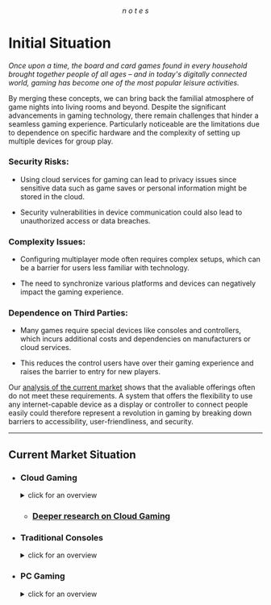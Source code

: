 ###### <p align=center> n o t e s </p>


# Initial Situation
*Once upon a time, the board and card games found in every household brought together people of all ages – and in today's digitally connected world, gaming has become one of the most popular leisure activities.*  

By merging these concepts, we can bring back the familial atmosphere of game nights into living rooms and beyond.
Despite the significant advancements in gaming technology, there remain challenges that hinder a seamless gaming experience. Particularly noticeable are the limitations due to dependence on specific hardware and the complexity of setting up multiple devices for group play.

### Security Risks:
  - Using cloud services for gaming can lead to privacy issues since sensitive data such as game saves or personal information might be stored in the cloud.

  - Security vulnerabilities in device communication could also lead to unauthorized access or data breaches.

### Complexity Issues:
  - Configuring multiplayer mode often requires complex setups, which can be a barrier for users less familiar with technology.

  - The need to synchronize various platforms and devices can negatively impact the gaming experience.

### Dependence on Third Parties:
  - Many games require special devices like consoles and controllers, which incurs additional costs and dependencies on manufacturers or cloud services.

  - This reduces the control users have over their gaming experience and raises the barrier to entry for new players.

Our [analysis of the current market](https://github.com/IxI-Enki/project-connect/tree/master/.development/jan#current-market-situation) shows that the avaliable offerings often do not meet these requirements.
A system that offers the flexibility to use any internet-capable device as a display or controller to connect people easily could therefore represent a revolution in gaming by breaking down barriers to accessibility, user-friendliness, and security.

---

## Current Market Situation

- ### Cloud Gaming

  <details>
      <summary> click for an overview </summary>

  | **Aspect**                     | **Details**                                                                 |
  |--------------------------------|----------------------------------------------------------------------------|
  | **Market Size (2024)**         | Estimated at $863.5 million <sub>([FactMR](https://www.factmr.com))</sub>             |
  | **Projected Market Size (2032)**| Expected to reach $143.4 billion by 2032, growing at a CAGR of 46.9% <sub>([Scoop.market.us](https://scoop.market.us), [Market.us](https://market.us))</sub> |
  | **Key Users**                  | Casual players, smartphone users, those without high-performance hardware <sub>([Verified Market Research](https://www.verifiedmarketresearch.com))</sub> |
  | **Leading Companies**           | Utomik BV, Nvidia Corporation, Google Stadia (Alphabet Inc), Ubitus Inc., Microsoft (Xbox Cloud Gaming) <sub>([Roots Analysis](https://www.rootsanalysis.com), [SkyQuest Technology](https://www.skyquestt.com))</sub> |
  | **Devices**                     | Smartphones, tablets, gaming consoles, PCs, smart TVs, head-mounted displays <sub>([Statista Market Forecast](https://www.statista.com))</sub> |
  | **Revenue Streams**             | Subscription models, partnerships with telecom operators, game publishers <sub>([Verified Market Research](https://www.verifiedmarketresearch.com))</sub> |
  | **Challenges**                  | Network latency, need for heavy infrastructure, not universally accessible internet speeds <sub>([Expert Market Research](https://www.expertmarketresearch.com))</sub> |
  | **Trends**                     | Increasing use of 5G, expansion into mobile gaming, integration with metaverse <sub>([Scoop.market.us](https://scoop.market.us))</sub> |

  </details>

    - ### [Deeper research on Cloud Gaming](https://github.com/IxI-Enki/project-connect/blob/master/market-analysis.md)

- ### Traditional Consoles

  <details>
      <summary> click for an overview </summary>

  | **Aspect**                     | **Details**                                                                 |
  |--------------------------------|----------------------------------------------------------------------------|
  | **Market Size (2023)**         | Digital console gaming market sales at $32.1 billion <sub>([Newzoo's Global Games Market Report](https://newzoo.com))</sub> |
  | **Projected Market Size (2032)**| Expected to grow from \$11.3 billion in 2022 to $44.1 billion by 2032, at a CAGR of 15% <sub>([Statista](https://www.statista.com))</sub> |
  | **Key Users**                  | Hardcore gamers, those preferring physical interaction with gaming <sub>([Gaming Industry Insights](https://www.gamingindustryinsights.com))</sub> |
  | **Leading Companies**           | Sony Interactive Entertainment (PlayStation), Microsoft (Xbox), Nintendo <sub>([VentureBeat](https://venturebeat.com))</sub> |
  | **Devices**                     | PlayStation, Xbox, Nintendo Switch <sub>([IGN](https://www.ign.com))</sub>             |
  | **Revenue Streams**             | Game sales, console sales, subscription services, in-game purchases <sub>([Gamasutra](https://www.gamasutra.com))</sub> |
  | **Challenges**                  | High cost of entry, need for periodic hardware upgrades, physical space requirements <sub>([Kotaku](https://kotaku.com))</sub> |
  | **Trends**                     | Enhanced graphics capabilities, cross-platform play, subscription services expansion <sub>([Polygon](https://www.polygon.com))</sub> |

  </details>

- ### PC Gaming

  <details>
      <summary> click for an overview </summary>

  | **Aspect**                     | **Details**                                                                 |
  |--------------------------------|----------------------------------------------------------------------------|
  | **Market Size (2023)**         | Digital PC gaming market sales at $45.8 billion <sub>([Newzoo's Global Games Market Report](https://newzoo.com))</sub> |
  | **Projected Market Size (2030)**| Predicted to reach around $276.0 billion by 2033, with a CAGR of 11.2% from 2024 to 2033 <sub>([Statista](https://www.statista.com))</sub> |
  | **Key Users**                  | Enthusiasts, professional gamers, modders, those seeking customization <sub>([PC Gamer](https://www.pcgamer.com))</sub> |
  | **Leading Companies**           | Valve Corporation (Steam), Electronic Arts, Blizzard Entertainment <sub>([Steam](https://store.steampowered.com), [GameSpot](https://www.gamespot.com))</sub> |
  | **Devices**                     | Gaming PCs, laptops <sub>([Tom's Hardware](https://www.tomshardware.com))</sub>       |
  | **Revenue Streams**             | Game sales, hardware sales, in-game purchases, subscription services <sub>([Eurogamer](https://www.eurogamer.net))</sub> |
  | **Challenges**                  | High setup cost, need for frequent hardware updates, piracy <sub>([PCWorld](https://www.pcworld.com))</sub> |
  | **Trends**                     | Increased focus on high-fidelity graphics, VR gaming, eSports, modding culture <sub>([Wired](https://www.wired.com))</sub> |

  </details>
